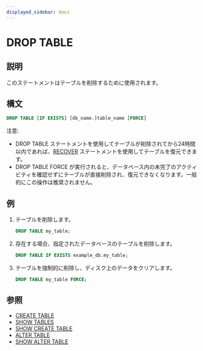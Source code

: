 ```yaml
---
displayed_sidebar: docs
---
```


# DROP TABLE

## 説明

このステートメントはテーブルを削除するために使用されます。

## 構文

```sql
DROP TABLE [IF EXISTS] [db_name.]table_name [FORCE]
```

注意:

- DROP TABLE ステートメントを使用してテーブルが削除されてから24時間以内であれば、[RECOVER](../data-definition/RECOVER.md) ステートメントを使用してテーブルを復元できます。
- DROP TABLE FORCE が実行されると、データベース内の未完了のアクティビティを確認せずにテーブルが直接削除され、復元できなくなります。一般的にこの操作は推奨されません。

## 例

1. テーブルを削除します。

    ```sql
    DROP TABLE my_table;
    ```

2. 存在する場合、指定されたデータベースのテーブルを削除します。

    ```sql
    DROP TABLE IF EXISTS example_db.my_table;
    ```

3. テーブルを強制的に削除し、ディスク上のデータをクリアします。

    ```sql
    DROP TABLE my_table FORCE;
    ```

## 参照

- [CREATE TABLE](CREATE_TABLE.md)
- [SHOW TABLES](../data-manipulation/SHOW_TABLES.md)
- [SHOW CREATE TABLE](../data-manipulation/SHOW_CREATE_TABLE.md)
- [ALTER TABLE](ALTER_TABLE.md)
- [SHOW ALTER TABLE](../data-manipulation/SHOW_ALTER.md)